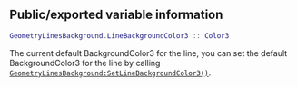 ## Public/exported variable information
```lua
GeometryLinesBackground.LineBackgroundColor3 :: Color3
```

The current default BackgroundColor3 for the line, you can set the default BackgroundColor3 for the line by calling [``GeometryLinesBackground:SetLineBackgroundColor3()``](./func_SetLineBackgroundColor3.md).